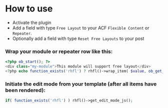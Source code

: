 # How to use

- Activate the plugin
- Add a field with type `Free Layout` to your ACF `Flexible Content` or `Repeater`.
- Optionally add a field with type `Reset Free Layouts` to your post

### Wrap your module or repeater row like this:

```php
<?php ob_start(); ?>
<div class="my-module">This module will support free layout</div>
<?php echo function_exists('rhfl') ? rhfl()->wrap_item( $value, ob_get_clean() ) : ob_get_clean() ?>
```

### Initiate the edit mode from your template (after all items have been rendered):

```php
if( function_exists('rhfl') ) rhfl()->get_edit_mode_js();
```
